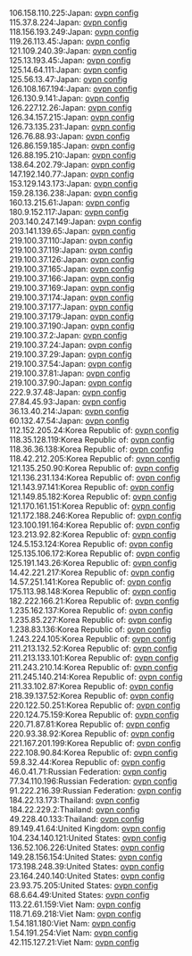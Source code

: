 106.158.110.225:Japan: [ovpn config](vpn/106_158_110_225.ovpn)  
115.37.8.224:Japan: [ovpn config](vpn/115_37_8_224.ovpn)  
118.156.193.249:Japan: [ovpn config](vpn/118_156_193_249.ovpn)  
119.26.113.45:Japan: [ovpn config](vpn/119_26_113_45.ovpn)  
121.109.240.39:Japan: [ovpn config](vpn/121_109_240_39.ovpn)  
125.13.193.45:Japan: [ovpn config](vpn/125_13_193_45.ovpn)  
125.14.64.111:Japan: [ovpn config](vpn/125_14_64_111.ovpn)  
125.56.13.47:Japan: [ovpn config](vpn/125_56_13_47.ovpn)  
126.108.167.194:Japan: [ovpn config](vpn/126_108_167_194.ovpn)  
126.130.9.141:Japan: [ovpn config](vpn/126_130_9_141.ovpn)  
126.227.12.26:Japan: [ovpn config](vpn/126_227_12_26.ovpn)  
126.34.157.215:Japan: [ovpn config](vpn/126_34_157_215.ovpn)  
126.73.135.231:Japan: [ovpn config](vpn/126_73_135_231.ovpn)  
126.76.88.93:Japan: [ovpn config](vpn/126_76_88_93.ovpn)  
126.86.159.185:Japan: [ovpn config](vpn/126_86_159_185.ovpn)  
126.88.195.210:Japan: [ovpn config](vpn/126_88_195_210.ovpn)  
138.64.202.79:Japan: [ovpn config](vpn/138_64_202_79.ovpn)  
147.192.140.77:Japan: [ovpn config](vpn/147_192_140_77.ovpn)  
153.129.143.173:Japan: [ovpn config](vpn/153_129_143_173.ovpn)  
159.28.136.238:Japan: [ovpn config](vpn/159_28_136_238.ovpn)  
160.13.215.61:Japan: [ovpn config](vpn/160_13_215_61.ovpn)  
180.9.152.117:Japan: [ovpn config](vpn/180_9_152_117.ovpn)  
203.140.247.149:Japan: [ovpn config](vpn/203_140_247_149.ovpn)  
203.141.139.65:Japan: [ovpn config](vpn/203_141_139_65.ovpn)  
219.100.37.110:Japan: [ovpn config](vpn/219_100_37_110.ovpn)  
219.100.37.119:Japan: [ovpn config](vpn/219_100_37_119.ovpn)  
219.100.37.126:Japan: [ovpn config](vpn/219_100_37_126.ovpn)  
219.100.37.165:Japan: [ovpn config](vpn/219_100_37_165.ovpn)  
219.100.37.166:Japan: [ovpn config](vpn/219_100_37_166.ovpn)  
219.100.37.169:Japan: [ovpn config](vpn/219_100_37_169.ovpn)  
219.100.37.174:Japan: [ovpn config](vpn/219_100_37_174.ovpn)  
219.100.37.177:Japan: [ovpn config](vpn/219_100_37_177.ovpn)  
219.100.37.179:Japan: [ovpn config](vpn/219_100_37_179.ovpn)  
219.100.37.190:Japan: [ovpn config](vpn/219_100_37_190.ovpn)  
219.100.37.2:Japan: [ovpn config](vpn/219_100_37_2.ovpn)  
219.100.37.24:Japan: [ovpn config](vpn/219_100_37_24.ovpn)  
219.100.37.29:Japan: [ovpn config](vpn/219_100_37_29.ovpn)  
219.100.37.54:Japan: [ovpn config](vpn/219_100_37_54.ovpn)  
219.100.37.81:Japan: [ovpn config](vpn/219_100_37_81.ovpn)  
219.100.37.90:Japan: [ovpn config](vpn/219_100_37_90.ovpn)  
222.9.37.48:Japan: [ovpn config](vpn/222_9_37_48.ovpn)  
27.84.45.93:Japan: [ovpn config](vpn/27_84_45_93.ovpn)  
36.13.40.214:Japan: [ovpn config](vpn/36_13_40_214.ovpn)  
60.132.47.54:Japan: [ovpn config](vpn/60_132_47_54.ovpn)  
112.152.205.24:Korea Republic of: [ovpn config](vpn/112_152_205_24.ovpn)  
118.35.128.119:Korea Republic of: [ovpn config](vpn/118_35_128_119.ovpn)  
118.36.36.138:Korea Republic of: [ovpn config](vpn/118_36_36_138.ovpn)  
118.42.212.205:Korea Republic of: [ovpn config](vpn/118_42_212_205.ovpn)  
121.135.250.90:Korea Republic of: [ovpn config](vpn/121_135_250_90.ovpn)  
121.136.231.134:Korea Republic of: [ovpn config](vpn/121_136_231_134.ovpn)  
121.143.97.141:Korea Republic of: [ovpn config](vpn/121_143_97_141.ovpn)  
121.149.85.182:Korea Republic of: [ovpn config](vpn/121_149_85_182.ovpn)  
121.170.161.151:Korea Republic of: [ovpn config](vpn/121_170_161_151.ovpn)  
121.172.188.246:Korea Republic of: [ovpn config](vpn/121_172_188_246.ovpn)  
123.100.191.164:Korea Republic of: [ovpn config](vpn/123_100_191_164.ovpn)  
123.213.92.82:Korea Republic of: [ovpn config](vpn/123_213_92_82.ovpn)  
124.5.153.124:Korea Republic of: [ovpn config](vpn/124_5_153_124.ovpn)  
125.135.106.172:Korea Republic of: [ovpn config](vpn/125_135_106_172.ovpn)  
125.191.143.26:Korea Republic of: [ovpn config](vpn/125_191_143_26.ovpn)  
14.42.221.217:Korea Republic of: [ovpn config](vpn/14_42_221_217.ovpn)  
14.57.251.141:Korea Republic of: [ovpn config](vpn/14_57_251_141.ovpn)  
175.113.98.148:Korea Republic of: [ovpn config](vpn/175_113_98_148.ovpn)  
182.222.166.21:Korea Republic of: [ovpn config](vpn/182_222_166_21.ovpn)  
1.235.162.137:Korea Republic of: [ovpn config](vpn/1_235_162_137.ovpn)  
1.235.85.227:Korea Republic of: [ovpn config](vpn/1_235_85_227.ovpn)  
1.238.83.136:Korea Republic of: [ovpn config](vpn/1_238_83_136.ovpn)  
1.243.224.105:Korea Republic of: [ovpn config](vpn/1_243_224_105.ovpn)  
211.213.132.52:Korea Republic of: [ovpn config](vpn/211_213_132_52.ovpn)  
211.213.133.101:Korea Republic of: [ovpn config](vpn/211_213_133_101.ovpn)  
211.243.210.14:Korea Republic of: [ovpn config](vpn/211_243_210_14.ovpn)  
211.245.140.214:Korea Republic of: [ovpn config](vpn/211_245_140_214.ovpn)  
211.33.102.87:Korea Republic of: [ovpn config](vpn/211_33_102_87.ovpn)  
218.39.137.52:Korea Republic of: [ovpn config](vpn/218_39_137_52.ovpn)  
220.122.50.251:Korea Republic of: [ovpn config](vpn/220_122_50_251.ovpn)  
220.124.75.159:Korea Republic of: [ovpn config](vpn/220_124_75_159.ovpn)  
220.71.87.81:Korea Republic of: [ovpn config](vpn/220_71_87_81.ovpn)  
220.93.38.92:Korea Republic of: [ovpn config](vpn/220_93_38_92.ovpn)  
221.167.201.199:Korea Republic of: [ovpn config](vpn/221_167_201_199.ovpn)  
222.108.90.84:Korea Republic of: [ovpn config](vpn/222_108_90_84.ovpn)  
59.8.32.44:Korea Republic of: [ovpn config](vpn/59_8_32_44.ovpn)  
46.0.41.71:Russian Federation: [ovpn config](vpn/46_0_41_71.ovpn)  
77.34.110.196:Russian Federation: [ovpn config](vpn/77_34_110_196.ovpn)  
91.222.216.39:Russian Federation: [ovpn config](vpn/91_222_216_39.ovpn)  
184.22.13.173:Thailand: [ovpn config](vpn/184_22_13_173.ovpn)  
184.22.229.2:Thailand: [ovpn config](vpn/184_22_229_2.ovpn)  
49.228.40.133:Thailand: [ovpn config](vpn/49_228_40_133.ovpn)  
89.149.41.64:United Kingdom: [ovpn config](vpn/89_149_41_64.ovpn)  
104.234.140.121:United States: [ovpn config](vpn/104_234_140_121.ovpn)  
136.52.106.226:United States: [ovpn config](vpn/136_52_106_226.ovpn)  
149.28.156.154:United States: [ovpn config](vpn/149_28_156_154.ovpn)  
173.198.248.39:United States: [ovpn config](vpn/173_198_248_39.ovpn)  
23.164.240.140:United States: [ovpn config](vpn/23_164_240_140.ovpn)  
23.93.75.205:United States: [ovpn config](vpn/23_93_75_205.ovpn)  
68.6.64.49:United States: [ovpn config](vpn/68_6_64_49.ovpn)  
113.22.61.159:Viet Nam: [ovpn config](vpn/113_22_61_159.ovpn)  
118.71.69.218:Viet Nam: [ovpn config](vpn/118_71_69_218.ovpn)  
1.54.181.180:Viet Nam: [ovpn config](vpn/1_54_181_180.ovpn)  
1.54.191.254:Viet Nam: [ovpn config](vpn/1_54_191_254.ovpn)  
42.115.127.21:Viet Nam: [ovpn config](vpn/42_115_127_21.ovpn)  
